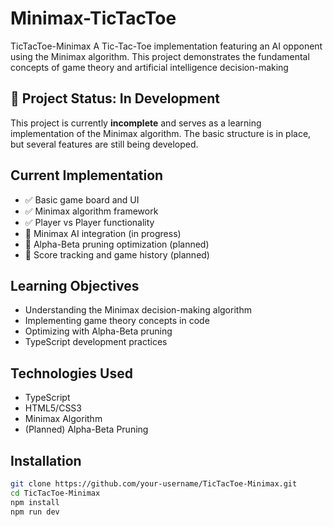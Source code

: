 # Minimax-TicTacToe
TicTacToe-Minimax  A Tic-Tac-Toe implementation featuring an AI opponent using the Minimax algorithm. This project demonstrates the fundamental concepts of game theory and artificial intelligence decision-making
## 🚧 Project Status: In Development

This project is currently **incomplete** and serves as a learning implementation of the Minimax algorithm. The basic structure is in place, but several features are still being developed.

## Current Implementation

- ✅ Basic game board and UI
- ✅ Minimax algorithm framework
- ✅ Player vs Player functionality
- 🔄 Minimax AI integration (in progress)
- 🔄 Alpha-Beta pruning optimization (planned)
- 🔄 Score tracking and game history (planned)

## Learning Objectives

- Understanding the Minimax decision-making algorithm
- Implementing game theory concepts in code
- Optimizing with Alpha-Beta pruning
- TypeScript development practices

## Technologies Used

- TypeScript
- HTML5/CSS3
- Minimax Algorithm
- (Planned) Alpha-Beta Pruning

## Installation

```bash
git clone https://github.com/your-username/TicTacToe-Minimax.git
cd TicTacToe-Minimax
npm install
npm run dev
